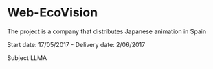 # Web-EcoVision

The project is a company that distributes Japanese animation in Spain

Start date: 17/05/2017 - Delivery date: 2/06/2017

Subject LLMA

